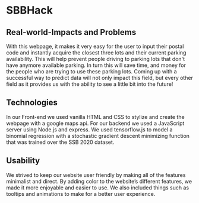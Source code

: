 # SBBHack

## Real-world-Impacts and Problems  

With this webpage, it makes it very easy for the user to input their postal code and instantly acquire the closest three lots and their current parking availability. This will help prevent people driving to parking lots that don't have anymore available parking. In turn this will save time, and money for the people who are trying to use these parking lots. Coming up with a successful way to predict data will not only impact this field, but every other field as it provides us with the ability to see a little bit into the future!

## Technologies  

In our Front-end we used vanilla HTML and CSS to stylize and create the webpage with  a google maps api.
For our backend we used a JavaScript server using Node.js and express.
We used tensorflow.js to model a binomial regression with a stochastic gradient descent minimizing function that was trained over the SSB 2020 dataset.

## Usability  

We strived to keep our website user friendly by making all of the features minimalist and direct.
By adding color to the website’s different features, we made it more enjoyable and easier to use.
We also included things such as tooltips and animations to make for a better user experience.
